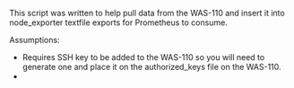 This script was written to help pull data from the WAS-110 and insert it into node_exporter textfile exports for Prometheus to consume.

Assumptions:

* Requires SSH key to be added to the WAS-110 so you will need to generate one and place it on the authorized_keys file on the WAS-110.
* 
